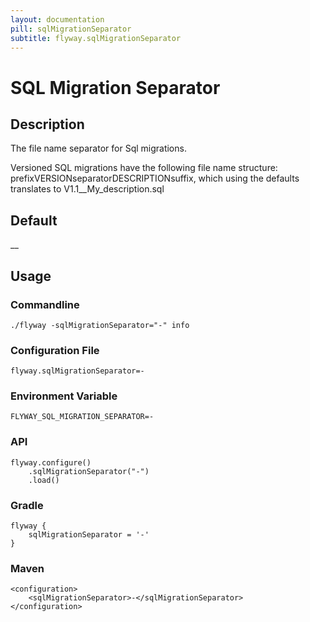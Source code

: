 ```yaml
---
layout: documentation
pill: sqlMigrationSeparator
subtitle: flyway.sqlMigrationSeparator
---
```


# SQL Migration Separator

## Description
The file name separator for Sql migrations.

Versioned SQL migrations have the following file name structure: prefixVERSIONseparatorDESCRIPTIONsuffix, which using the defaults translates to V1.1__My_description.sql

## Default
__

## Usage

### Commandline
```
./flyway -sqlMigrationSeparator="-" info
```

### Configuration File
```
flyway.sqlMigrationSeparator=-
```

### Environment Variable
```
FLYWAY_SQL_MIGRATION_SEPARATOR=-
```

### API
```
flyway.configure()
    .sqlMigrationSeparator("-")
    .load()
```

### Gradle
```
flyway {
    sqlMigrationSeparator = '-'
}
```

### Maven
```
<configuration>
    <sqlMigrationSeparator>-</sqlMigrationSeparator>
</configuration>
```